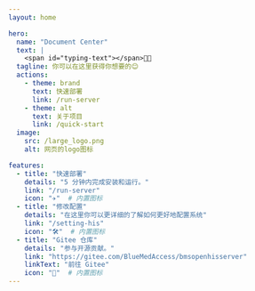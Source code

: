 ```yaml
---
layout: home

hero:
  name: "Document Center"
  text: |
    <span id="typing-text"></span>🖐🏻
  tagline: 你可以在这里获得你想要的😊
  actions:
    - theme: brand
      text: 快速部署
      link: /run-server
    - theme: alt
      text: 关于项目
      link: /quick-start
  image:
    src: /large_logo.png
    alt: 网页的logo图标

features:
  - title: "快速部署"
    details: "5 分钟内完成安装和运行。"
    link: "/run-server"
    icon: "✈️"  # 内置图标
  - title: "修改配置"
    details: "在这里你可以更详细的了解如何更好地配置系统"
    link: "/setting-his"
    icon: "🛠️"  # 内置图标
  - title: "Gitee 仓库"
    details: "参与开源贡献。"
    link: "https://gitee.com/BlueMedAccess/bmsopenhisserver"
    linkText: "前往 Gitee"
    icon: "👟"  # 内置图标
---
```


<script>
export default {
  mounted() {
    this.initTypingEffect();
  },
  methods: {
    initTypingEffect() {
      const text = "Hey,欢迎来到我们的文档中心!";
      const element = document.getElementById("typing-text");
      let i = 0;
      
      const typing = setInterval(() => {
        if (i < text.length) {
          element.innerHTML += text.charAt(i);
          i++;
        } else {
          clearInterval(typing);
        }
      }, 150); // 调整速度（数值越小越快）
    }
  }
}
</script>

<style>
#typing-text {
  border-right: 2px solid #0095ff;
  padding-right: 2px;
  animation: blink-caret 0.75s step-end infinite;
}

@keyframes blink-caret {
  from, to { border-color: transparent }
  50% { border-color: #3eaf7c }
}
</style>